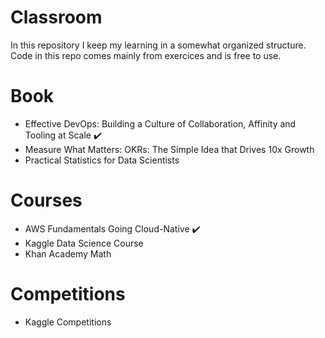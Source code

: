 
# Classroom
In this repository I keep my learning in a somewhat organized structure.
Code in this repo comes mainly from exercices and is free to use.

# Book
- Effective DevOps: Building a Culture of Collaboration, Affinity and Tooling at Scale ✔️
- Measure What Matters: OKRs: The Simple Idea that Drives 10x Growth
- Practical Statistics for Data Scientists

# Courses
- AWS Fundamentals Going Cloud-Native ✔️
- Kaggle Data Science Course
- Khan Academy Math

# Competitions
- Kaggle Competitions

